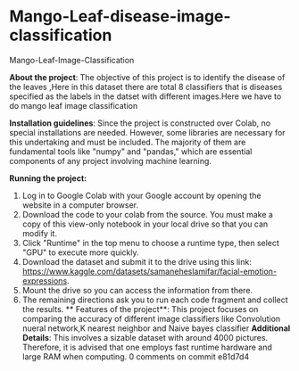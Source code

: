 # Mango-Leaf-disease-image-classification
Mango-Leaf-Image-Classification

**About the project**: The objective of this project is to identify the disease of the leaves ,Here in this dataset there are total 8 classifiers that is diseases specified as the labels in the datset with different images.Here we have to do mango leaf image classification

**Installation guidelines**: Since the project is constructed over Colab, no special installations are needed. However, some libraries are necessary for this undertaking and must be included. The majority of them are fundamental tools like "numpy" and "pandas," which are essential components of any project involving machine learning.

**Running the project:**
1. Log in to Google Colab with your Google account by opening the website in a computer browser.
2. Download the code to your colab from the source. You must make a copy of this view-only notebook in your local drive so that you can modify it.
3. Click "Runtime" in the top menu to choose a runtime type, then select "GPU" to execute more quickly.
4. Download the dataset and submit it to the drive using this link: https://www.kaggle.com/datasets/samaneheslamifar/facial-emotion-expressions.
5. Mount the drive so you can access the information from there.
6. The remaining directions ask you to run each code fragment and collect the results.
**
Features of the project**: This project focuses on comparing the accuracy of different image classifiers like Convolution nueral network,K nearest neighbor and Naive bayes classifier
**Additional Details**: This involves a sizable dataset with around 4000 pictures. Therefore, it is advised that one employs fast runtime hardware and large RAM when computing.
0 comments on commit e81d7d4
